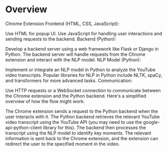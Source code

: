 # Overview
Chrome Extension Frontend (HTML, CSS, JavaScript):

Use HTML for popup UI.
Use JavaScript for handling user interactions and sending requests to the backend.
Backend (Python):

Develop a backend server using a web framework like Flask or Django in Python.
The backend server will handle requests from the Chrome extension and interact with the NLP model.
NLP Model (Python):

Implement or integrate an NLP model in Python to analyze the YouTube video transcripts.
Popular libraries for NLP in Python include NLTK, spaCy, and transformers for more advanced tasks.
Communication:

Use HTTP requests or a WebSocket connection to communicate between the Chrome extension and the Python backend.
Here's a simplified overview of how the flow might work:

The Chrome extension sends a request to the Python backend when the user interacts with it.
The Python backend retrieves the relevant YouTube video transcript using the YouTube API (you may need to use the google-api-python-client library for this).
The backend then processes the transcript using the NLP model to identify key moments.
The relevant information is sent back to the Chrome extension, and the extension can redirect the user to the specified moment in the video.
